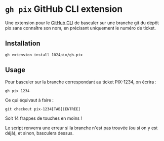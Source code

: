 # `gh pix` GitHub CLI extension

Une extension pour le [GitHub CLI](https://github.com/cli/cli) de basculer sur une branche git du dépôt pix sans connaître son nom, en précisant uniquement le numéro de ticket.

## Installation
```shell
gh extension install 1024pix/gh-pix
```

## Usage

Pour basculer sur la branche correspondant au ticket PIX-1234, on écrira :

```shell
gh pix 1234
```

Ce qui équivaut à faire :

```shell
git checkout pix-1234[TAB][ENTRÉE]
```

Soit 14 frappes de touches en moins !

Le script renverra une erreur si la branche n'est pas trouvée (ou si on y est déjà),
et sinon, basculera dessus.
